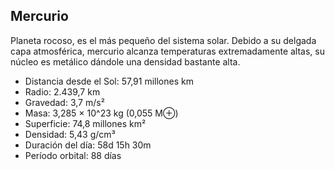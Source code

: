 ## Mercurio

Planeta rocoso, es el más pequeño del sistema solar. Debido a su delgada capa atmosférica, mercurio alcanza temperaturas extremadamente altas, su núcleo es metálico dándole una densidad bastante alta.

- Distancia desde el Sol: 57,91 millones km
- Radio: 2.439,7 km
- Gravedad: 3,7 m/s²
- Masa: 3,285 × 10^23 kg (0,055 M⊕)
- Superficie: 74,8 millones km²
- Densidad: 5,43 g/cm³
- Duración del día: 58d 15h 30m
- Período orbital: 88 días
